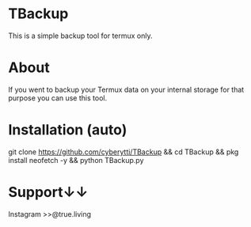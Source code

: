 # TBackup
This is a simple backup tool for termux only.

# About 

If you went to backup your Termux data on your internal storage for that purpose you can use this tool.

# Installation (auto)

git clone https://github.com/cyberytti/TBackup && cd TBackup && pkg install neofetch -y && python TBackup.py

# Support↓↓

Instagram >>@true.living
